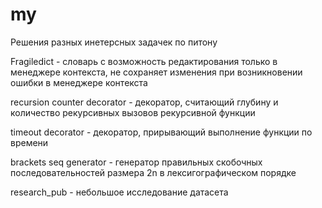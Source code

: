 # my

Решения разных инетерсных задачек по питону

Fragiledict - словарь с возможность редактирования только в менеджере контекста, не сохраняет изменения при возникновении ошибки в менеджере контекста

recursion counter decorator - декоратор, считающий глубину и количество рекурсивных вызовов рекурсивной функции

timeout decorator - декоратор, прирывающий выполнение функции по времени

brackets seq generator - генератор правильных скобочных последовательностей размера 2n в лексигографическом порядке

research_pub - небольшое исследование датасета
